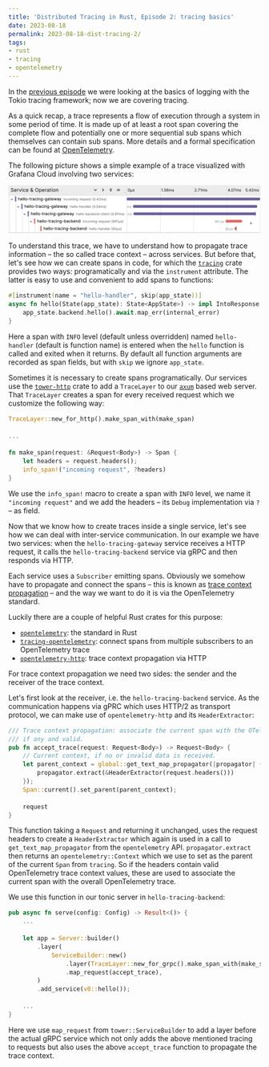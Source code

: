 ```yaml
---
title: 'Distributed Tracing in Rust, Episode 2: tracing basics'
date: 2023-08-18
permalink: 2023-08-18-dist-tracing-2/
tags:
- rust
- tracing
- opentelemetry
---
```


In the [previous episode](https://heikoseeberger.de/2023-07-29-dist-tracing-1/) we were looking at the basics of logging with the Tokio tracing framework; now we are covering tracing.

As a quick recap, a trace represents a flow of execution through a system in some period of time. It is made up of at least a root span covering the complete flow and potentially one or more sequential sub spans which themselves can contain sub spans. More details and a formal specification can be found at [OpenTelemetry](https://opentelemetry.io/docs/concepts/observability-primer/).

The following picture shows a simple example of a trace visualized with Grafana Cloud involving two services:

![](/img/hello-tracing-rs-2.png)

To understand this trace, we have to understand how to propagate trace information – the so called trace context – across services. But before that, let's see how we can create spans in code, for which the [`tracing`](https://crates.io/crates/tracing) crate provides two ways: programatically and via the `instrument` attribute. The latter is easy to use and convenient to add spans to functions:

```rust
#[instrument(name = "hello-handler", skip(app_state))]
async fn hello(State(app_state): State<AppState>) -> impl IntoResponse {
    app_state.backend.hello().await.map_err(internal_error)
}
```

Here a span with `INFO` level (default unless overridden) named `hello-handler` (default is function name) is entered when the `hello` function is called and exited when it returns. By default all function arguments are recorded as span fields, but with `skip` we ignore `app_state`.

Sometimes it is necessary to create spans programatically. Our services use the [`tower-http`](https://crates.io/crates/tower-http) crate to add a `TraceLayer` to our [`axum`](https://crates.io/crates/axum) based web server. That `TraceLayer` creates a span for every received request which we customize the following way:

```rust
TraceLayer::new_for_http().make_span_with(make_span)

...

fn make_span(request: &Request<Body>) -> Span {
    let headers = request.headers();
    info_span!("incoming request", ?headers)
}
```

We use the `info_span!` macro to create a span with `INFO` level, we name it `"incoming request"` and we add the headers – its `Debug` implementation via `?` – as field.

Now that we know how to create traces inside a single service, let's see how we can deal with inter-service communication. In our example we have two services: when the `hello-tracing-gateway` service receives a HTTP request, it calls the `hello-tracing-backend` service via gRPC and then responds via HTTP.

Each service uses a `Subscriber` emitting spans. Obviously we somehow have to propagate and connect the spans – this is known as [trace context propagation](https://opentelemetry.io/docs/concepts/signals/traces/#context-propagation) – and the way we want to do it is via the OpenTelemetry standard.

Luckily there are a couple of helpful Rust crates for this purpose:
- [`opentelemetry`](https://crates.io/crates/opentelemetry): the standard in Rust
- [`tracing-opentelemetry`](https://crates.io/crates/tracing-opentelemetry): connect spans from multiple subscribers to an OpenTelemetry trace
- [`opentelemetry-http`](https://crates.io/crates/opentelemetry-http): trace context propagation via HTTP

For trace context propagation we need two sides: the sender and the receiver of the trace context.

Let's first look at the receiver, i.e. the `hello-tracing-backend` service. As the communication happens via gPRC which uses HTTP/2 as transport protocol, we can make use of `opentelemetry-http` and its `HeaderExtractor`:

```rust
/// Trace context propagation: associate the current span with the OTel trace of the given request,
/// if any and valid.
pub fn accept_trace(request: Request<Body>) -> Request<Body> {
    // Current context, if no or invalid data is received.
    let parent_context = global::get_text_map_propagator(|propagator| {
        propagator.extract(&HeaderExtractor(request.headers()))
    });
    Span::current().set_parent(parent_context);

    request
}
```

This function taking a `Request` and returning it unchanged, uses the request headers to create a `HeaderExtractor` which again is used in a call to `get_text_map_propagator` from the `opentelemetry` API. `propagator.extract` then returns an `opentelemetry::Context` which we use to set as the parent of the current `Span` from `tracing`. So if the headers contain valid OpenTelemetry trace context values, these are used to associate the current span with the overall OpenTelemetry trace.

We use this function in our tonic server in `hello-tracing-backend`:

```rust
pub async fn serve(config: Config) -> Result<()> {
    ...

    let app = Server::builder()
        .layer(
            ServiceBuilder::new()
                .layer(TraceLayer::new_for_grpc().make_span_with(make_span))
                .map_request(accept_trace),
        )
        .add_service(v0::hello());

    ...
}
```

Here we use `map_request` from `tower::ServiceBuilder` to add a layer before the actual gRPC service which not only adds the above mentioned tracing to requests but also uses the above `accept_trace` function to propagate the trace context.